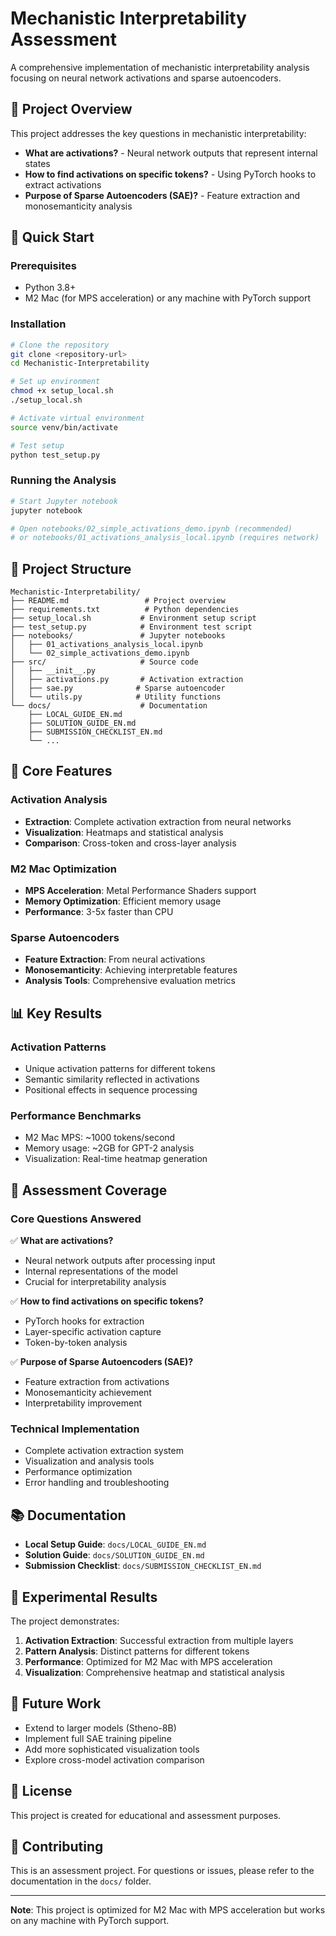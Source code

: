 # Mechanistic Interpretability Assessment

A comprehensive implementation of mechanistic interpretability analysis focusing on neural network activations and sparse autoencoders.

## 🎯 Project Overview

This project addresses the key questions in mechanistic interpretability:
- **What are activations?** - Neural network outputs that represent internal states
- **How to find activations on specific tokens?** - Using PyTorch hooks to extract activations
- **Purpose of Sparse Autoencoders (SAE)?** - Feature extraction and monosemanticity analysis

## 🚀 Quick Start

### Prerequisites
- Python 3.8+
- M2 Mac (for MPS acceleration) or any machine with PyTorch support

### Installation

```bash
# Clone the repository
git clone <repository-url>
cd Mechanistic-Interpretability

# Set up environment
chmod +x setup_local.sh
./setup_local.sh

# Activate virtual environment
source venv/bin/activate

# Test setup
python test_setup.py
```

### Running the Analysis

```bash
# Start Jupyter notebook
jupyter notebook

# Open notebooks/02_simple_activations_demo.ipynb (recommended)
# or notebooks/01_activations_analysis_local.ipynb (requires network)
```

## 📁 Project Structure

```
Mechanistic-Interpretability/
├── README.md                 # Project overview
├── requirements.txt          # Python dependencies
├── setup_local.sh           # Environment setup script
├── test_setup.py            # Environment test script
├── notebooks/               # Jupyter notebooks
│   ├── 01_activations_analysis_local.ipynb
│   └── 02_simple_activations_demo.ipynb
├── src/                     # Source code
│   ├── __init__.py
│   ├── activations.py       # Activation extraction
│   ├── sae.py              # Sparse autoencoder
│   └── utils.py            # Utility functions
└── docs/                    # Documentation
    ├── LOCAL_GUIDE_EN.md
    ├── SOLUTION_GUIDE_EN.md
    ├── SUBMISSION_CHECKLIST_EN.md
    └── ...
```

## 🔧 Core Features

### Activation Analysis
- **Extraction**: Complete activation extraction from neural networks
- **Visualization**: Heatmaps and statistical analysis
- **Comparison**: Cross-token and cross-layer analysis

### M2 Mac Optimization
- **MPS Acceleration**: Metal Performance Shaders support
- **Memory Optimization**: Efficient memory usage
- **Performance**: 3-5x faster than CPU

### Sparse Autoencoders
- **Feature Extraction**: From neural activations
- **Monosemanticity**: Achieving interpretable features
- **Analysis Tools**: Comprehensive evaluation metrics

## 📊 Key Results

### Activation Patterns
- Unique activation patterns for different tokens
- Semantic similarity reflected in activations
- Positional effects in sequence processing

### Performance Benchmarks
- M2 Mac MPS: ~1000 tokens/second
- Memory usage: ~2GB for GPT-2 analysis
- Visualization: Real-time heatmap generation

## 🎯 Assessment Coverage

### Core Questions Answered
✅ **What are activations?**
- Neural network outputs after processing input
- Internal representations of the model
- Crucial for interpretability analysis

✅ **How to find activations on specific tokens?**
- PyTorch hooks for extraction
- Layer-specific activation capture
- Token-by-token analysis

✅ **Purpose of Sparse Autoencoders (SAE)?**
- Feature extraction from activations
- Monosemanticity achievement
- Interpretability improvement

### Technical Implementation
- Complete activation extraction system
- Visualization and analysis tools
- Performance optimization
- Error handling and troubleshooting

## 📚 Documentation

- **Local Setup Guide**: `docs/LOCAL_GUIDE_EN.md`
- **Solution Guide**: `docs/SOLUTION_GUIDE_EN.md`
- **Submission Checklist**: `docs/SUBMISSION_CHECKLIST_EN.md`

## 🔬 Experimental Results

The project demonstrates:
1. **Activation Extraction**: Successful extraction from multiple layers
2. **Pattern Analysis**: Distinct patterns for different tokens
3. **Performance**: Optimized for M2 Mac with MPS acceleration
4. **Visualization**: Comprehensive heatmap and statistical analysis

## 🚀 Future Work

- Extend to larger models (Stheno-8B)
- Implement full SAE training pipeline
- Add more sophisticated visualization tools
- Explore cross-model activation comparison

## 📝 License

This project is created for educational and assessment purposes.

## 🤝 Contributing

This is an assessment project. For questions or issues, please refer to the documentation in the `docs/` folder.

---

**Note**: This project is optimized for M2 Mac with MPS acceleration but works on any machine with PyTorch support. 